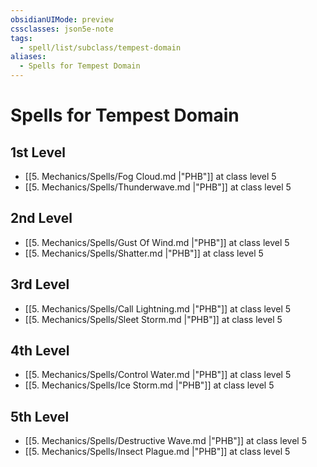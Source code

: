```yaml
---
obsidianUIMode: preview
cssclasses: json5e-note
tags:
  - spell/list/subclass/tempest-domain
aliases:
  - Spells for Tempest Domain
---
```

# Spells for Tempest Domain

## 1st Level

- [[5. Mechanics/Spells/Fog Cloud.md \|"PHB"]] at class level 5
- [[5. Mechanics/Spells/Thunderwave.md \|"PHB"]] at class level 5

## 2nd Level

- [[5. Mechanics/Spells/Gust Of Wind.md \|"PHB"]] at class level 5
- [[5. Mechanics/Spells/Shatter.md \|"PHB"]] at class level 5

## 3rd Level

- [[5. Mechanics/Spells/Call Lightning.md \|"PHB"]] at class level 5
- [[5. Mechanics/Spells/Sleet Storm.md \|"PHB"]] at class level 5

## 4th Level

- [[5. Mechanics/Spells/Control Water.md \|"PHB"]] at class level 5
- [[5. Mechanics/Spells/Ice Storm.md \|"PHB"]] at class level 5

## 5th Level

- [[5. Mechanics/Spells/Destructive Wave.md \|"PHB"]] at class level 5
- [[5. Mechanics/Spells/Insect Plague.md \|"PHB"]] at class level 5
